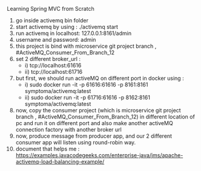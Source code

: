 Learning Spring MVC from Scratch
1) go inside activemq bin folder
2) start activemq by using : ./activemq start
3) run activemq in localhost: 127.0.0.1:8161/admin
4) username and password: admin
5) this project is bind with microservice git project branch , #ActiveMQ_Consumer_From_Branch_12
6) set 2 different broker_url : 
   * i) tcp://localhost:61616 
   * ii) tcp://localhost:61716
7) but first, we should run activeMQ on different port in docker using : 
   * i) sudo docker run -it -p 61616:61616 -p 8161:8161 symptoma/activemq:latest
   * ii) sudo docker run -it -p 61716:61616 -p 8162:8161 symptoma/activemq:latest
8) now, copy the consumer project (which is microservice git project branch , #ActiveMQ_Consumer_From_Branch_12) in different location of pc and run it on different port and also make another activeMQ connection factory with another broker url
9) now, produce message from producer app, and our 2 different consumer app will listen using round-robin way.
10) document that helps me : https://examples.javacodegeeks.com/enterprise-java/jms/apache-activemq-load-balancing-example/